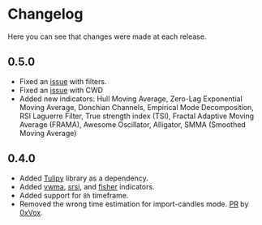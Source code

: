 # Changelog

Here you can see that changes were made at each release. 


## 0.5.0
- Fixed an [issue](https://forum.jesse-ai.com/d/37-strange-behavior-on-filters) with filters. 
- Fixed an [issue](https://github.com/jesse-ai/jesse/issues/19) with CWD
- Added new indicators: Hull Moving Average,  Zero-Lag Exponential Moving Average, Donchian Channels, Empirical Mode Decomposition, RSI Laguerre Filter, True strength index (TSI), Fractal Adaptive Moving Average (FRAMA), Awesome Oscillator, Alligator, SMMA (Smoothed Moving Average)

## 0.4.0
- Added [Tulipy](https://pypi.org/project/tulipy/) library as a dependency. 
- Added [vwma](./indicators/reference.html#vwma), [srsi](./indicators/reference.html#srsi), and [fisher](./indicators/reference.html#fisher) indicators. 
- Added support for `8h` timeframe.
- Removed the wrong time estimation for import-candles mode. [PR](https://github.com/jesse-ai/jesse/pull/14/files) by [0xVox](https://github.com/0xVox).